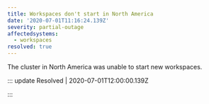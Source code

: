 ```yaml
---
title: Workspaces don't start in North America
date: '2020-07-01T11:16:24.139Z'
severity: partial-outage
affectedsystems:
  - workspaces
resolved: true
---
```

The cluster in North America was unable to start new workspaces.

<!--- language code: en -->

::: update Resolved | 2020-07-01T12:00:00.139Z

:::
